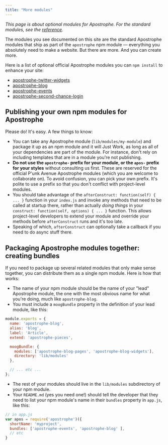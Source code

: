 ```yaml
---
title: "More modules"
---
```


*This page is about optional modules for Apostrophe. For the standard modules, see the [reference](docs/modules/index.html).*

The modules you see documented on this site are the standard Apostrophe modules that ship as part of the `apostrophe` npm module — everything you absolutely need to make a website. But there are more. And you can create more.

Here is a list of optional official Apostrophe modules you can `npm install` to enhance your site:

* [apostrophe-twitter-widgets](https://npmjs.org/packages/apostrophe-twitter-widgets)
* [apostrophe-blog](https://npmjs.org/packages/apostrophe-blog)
* [apostrophe-events](https://npmjs.org/packages/apostrophe-events)
* [apostrophe-second-chance-login](https://npmjs.org/packages/apostrophe-second-chance-login)

## Publishing your own npm modules for Apostrophe

Please do! It's easy. A few things to know:

* You can take any Apostrophe module (`lib/modules/my-module`) and package it up as an npm module and it will Just Work, as long as all of your dependencies are part of the module. For instance, don't rely on including templates that are in a module you're not publishing.
* **Do not use the `apostrophe-` prefix for your module, or the `apos-` prefix for your styles** without consulting us first. These are reserved for the official P'unk Avenue Apostrophe modules (which you are welcome to collaborate on). To avoid confusion, you can pick your own prefix. It's polite to use a prefix so that you don't conflict with project-level modules.
* You should take advantage of the `afterConstruct: function(self) { ... }` function in your `index.js` and invoke any methods that need to be called at startup there, rather than actually *doing things* in your `construct: function(self, options) { ... }` function. This allows project-level developers to extend your module and override your methods before `afterConstruct` runs and it's too late.
* Speaking of which, `afterConstruct` can optionally take a callback if you need to do async stuff there.

## Packaging Apostrophe modules together: creating bundles

If you need to package up several related modules that only make sense together, you can distribute them as a single npm module. Here is how that works:

* The name of your npm module should be the name of your "lead" Apostrophe module, the one with the most obvious name for what you're doing, much like `apostrophe-blog`.
* You must include a `moogBundle` property in the definition of your lead module, like this:

```javascript
module.exports = {
  name: 'apostrophe-blog',
  alias: 'blog',
  label: 'Article',
  extend: 'apostrophe-pieces',

  moogBundle: {
    modules: ['apostrophe-blog-pages', 'apostrophe-blog-widgets'],
    directory: 'lib/modules'
  },

  // ... etc ...
};
```

* The rest of your modules should live in the `lib/modules` subdirectory of your npm module.
* Your `README.md` (yes you need one!) should tell the developer that they need to list your npm module's name in their `bundles` property in `app.js`, like this:

```javascript
// in app.js
var apos = require('apostrophe')({
  shortName: 'myproject',
  bundles: ['apostrophe-events', 'apostrophe-blog' ],
  // etc
}
```
